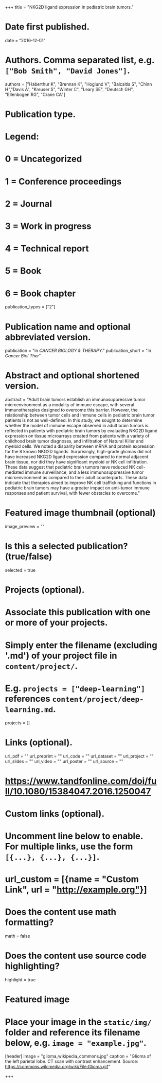 +++
title = "NKG2D ligand expression in pediatric brain tumors."

# Date first published.
date = "2016-12-01"

# Authors. Comma separated list, e.g. `["Bob Smith", "David Jones"]`.
authors = ["Haberthur K", "Brennan K", "Hoglund V", "Balcaitis S", "Chinn H","Davis A", "Kreuser S", "Winter C", "Leary SE", "Deutsch GH", "Ellenbogen RG", "Crane CA"]
# Publication type.
# Legend:
# 0 = Uncategorized
# 1 = Conference proceedings
# 2 = Journal
# 3 = Work in progress
# 4 = Technical report
# 5 = Book
# 6 = Book chapter
publication_types = ["2"]

# Publication name and optional abbreviated version.
publication = "In *CANCER BIOLOGY & THERAPY*."
publication_short = "In *Cancer Biol Ther*"

# Abstract and optional shortened version.
abstract = "Adult brain tumors establish an immunosuppressive tumor microenvironment as a modality of immune escape, with several immunotherapies designed to overcome this barrier. However, the relationship between tumor cells and immune cells in pediatric brain tumor patients is not as well-defined. In this study, we sought to determine whether the model of immune escape observed in adult brain tumors is reflected in patients with pediatric brain tumors by evaluating NKG2D ligand expression on tissue microarrays created from patients with a variety of childhood brain tumor diagnoses, and infiltration of Natural Killer and myeloid cells. We noted a disparity between mRNA and protein expression for the 8 known NKG2D ligands. Surprisingly, high-grade gliomas did not have increased NKG2D ligand expression compared to normal adjacent brain tissue, nor did they have significant myeloid or NK cell infiltration. These data suggest that pediatric brain tumors have reduced NK cell-mediated immune surveillance, and a less immunosuppressive tumor microenvironment as compared to their adult counterparts. These data indicate that therapies aimed to improve NK cell trafficking and functions in pediatric brain tumors may have a greater impact on anti-tumor immune responses and patient survival, with fewer obstacles to overcome."

# Featured image thumbnail (optional)
image_preview = ""

# Is this a selected publication? (true/false)
selected = true

# Projects (optional).
#   Associate this publication with one or more of your projects.
#   Simply enter the filename (excluding '.md') of your project file in `content/project/`.
#   E.g. `projects = ["deep-learning"]` references `content/project/deep-learning.md`.
projects = []

# Links (optional).
url_pdf = ""
url_preprint = ""
url_code = ""
url_dataset = ""
url_project = ""
url_slides = ""
url_video = ""
url_poster = ""
url_source = ""
# https://www.tandfonline.com/doi/full/10.1080/15384047.2016.1250047

# Custom links (optional).
#   Uncomment line below to enable. For multiple links, use the form `[{...}, {...}, {...}]`.
# url_custom = [{name = "Custom Link", url = "http://example.org"}]

# Does the content use math formatting?
math = false

# Does the content use source code highlighting?
highlight = true

# Featured image
# Place your image in the `static/img/` folder and reference its filename below, e.g. `image = "example.jpg"`.
[header]
image = "glioma_wikipedia_commons.jpg"
caption = "Glioma of the left parietal lobe. CT scan with contrast enhancement. Source: https://commons.wikimedia.org/wiki/File:Glioma.gif"

+++
